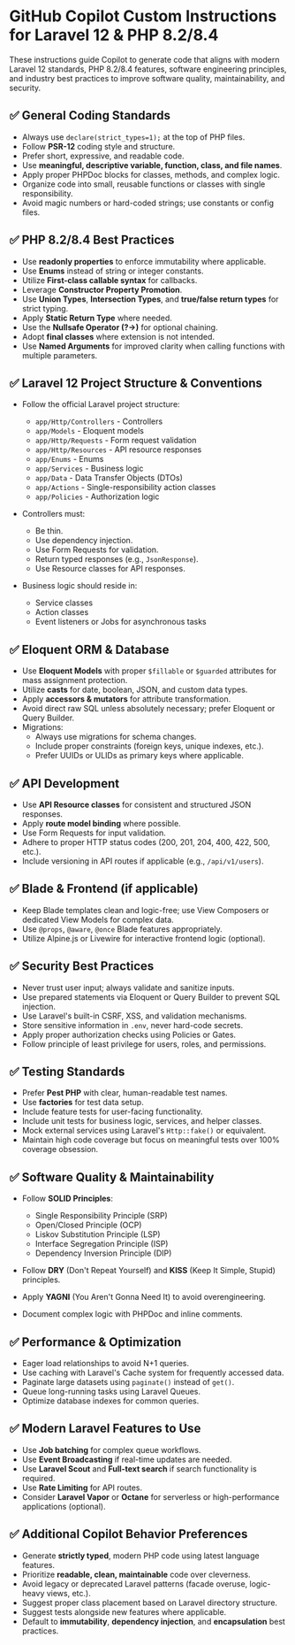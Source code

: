 # GitHub Copilot Custom Instructions for Laravel 12 & PHP 8.2/8.4

These instructions guide Copilot to generate code that aligns with modern Laravel 12 standards, PHP 8.2/8.4 features, software engineering principles, and industry best practices to improve software quality, maintainability, and security.

## ✅ General Coding Standards

- Always use `declare(strict_types=1);` at the top of PHP files.
- Follow **PSR-12** coding style and structure.
- Prefer short, expressive, and readable code.
- Use **meaningful, descriptive variable, function, class, and file names**.
- Apply proper PHPDoc blocks for classes, methods, and complex logic.
- Organize code into small, reusable functions or classes with single responsibility.
- Avoid magic numbers or hard-coded strings; use constants or config files.

## ✅ PHP 8.2/8.4 Best Practices

- Use **readonly properties** to enforce immutability where applicable.
- Use **Enums** instead of string or integer constants.
- Utilize **First-class callable syntax** for callbacks.
- Leverage **Constructor Property Promotion**.
- Use **Union Types**, **Intersection Types**, and **true/false return types** for strict typing.
- Apply **Static Return Type** where needed.
- Use the **Nullsafe Operator (?->)** for optional chaining.
- Adopt **final classes** where extension is not intended.
- Use **Named Arguments** for improved clarity when calling functions with multiple parameters.

## ✅ Laravel 12 Project Structure & Conventions

- Follow the official Laravel project structure:
  - `app/Http/Controllers` - Controllers
  - `app/Models` - Eloquent models
  - `app/Http/Requests` - Form request validation
  - `app/Http/Resources` - API resource responses
  - `app/Enums` - Enums
  - `app/Services` - Business logic
  - `app/Data` - Data Transfer Objects (DTOs)
  - `app/Actions` - Single-responsibility action classes
  - `app/Policies` - Authorization logic

- Controllers must:
  - Be thin.
  - Use dependency injection.
  - Use Form Requests for validation.
  - Return typed responses (e.g., `JsonResponse`).
  - Use Resource classes for API responses.

- Business logic should reside in:
  - Service classes
  - Action classes
  - Event listeners or Jobs for asynchronous tasks

## ✅ Eloquent ORM & Database

- Use **Eloquent Models** with proper `$fillable` or `$guarded` attributes for mass assignment protection.
- Utilize **casts** for date, boolean, JSON, and custom data types.
- Apply **accessors & mutators** for attribute transformation.
- Avoid direct raw SQL unless absolutely necessary; prefer Eloquent or Query Builder.
- Migrations:
  - Always use migrations for schema changes.
  - Include proper constraints (foreign keys, unique indexes, etc.).
  - Prefer UUIDs or ULIDs as primary keys where applicable.

## ✅ API Development

- Use **API Resource classes** for consistent and structured JSON responses.
- Apply **route model binding** where possible.
- Use Form Requests for input validation.
- Adhere to proper HTTP status codes (200, 201, 204, 400, 422, 500, etc.).
- Include versioning in API routes if applicable (e.g., `/api/v1/users`).

## ✅ Blade & Frontend (if applicable)

- Keep Blade templates clean and logic-free; use View Composers or dedicated View Models for complex data.
- Use `@props`, `@aware`, `@once` Blade features appropriately.
- Utilize Alpine.js or Livewire for interactive frontend logic (optional).

## ✅ Security Best Practices

- Never trust user input; always validate and sanitize inputs.
- Use prepared statements via Eloquent or Query Builder to prevent SQL injection.
- Use Laravel's built-in CSRF, XSS, and validation mechanisms.
- Store sensitive information in `.env`, never hard-code secrets.
- Apply proper authorization checks using Policies or Gates.
- Follow principle of least privilege for users, roles, and permissions.

## ✅ Testing Standards

- Prefer **Pest PHP** with clear, human-readable test names.
- Use **factories** for test data setup.
- Include feature tests for user-facing functionality.
- Include unit tests for business logic, services, and helper classes.
- Mock external services using Laravel's `Http::fake()` or equivalent.
- Maintain high code coverage but focus on meaningful tests over 100% coverage obsession.

## ✅ Software Quality & Maintainability

- Follow **SOLID Principles**:
  - Single Responsibility Principle (SRP)
  - Open/Closed Principle (OCP)
  - Liskov Substitution Principle (LSP)
  - Interface Segregation Principle (ISP)
  - Dependency Inversion Principle (DIP)

- Follow **DRY** (Don't Repeat Yourself) and **KISS** (Keep It Simple, Stupid) principles.
- Apply **YAGNI** (You Aren't Gonna Need It) to avoid overengineering.
- Document complex logic with PHPDoc and inline comments.

## ✅ Performance & Optimization

- Eager load relationships to avoid N+1 queries.
- Use caching with Laravel's Cache system for frequently accessed data.
- Paginate large datasets using `paginate()` instead of `get()`.
- Queue long-running tasks using Laravel Queues.
- Optimize database indexes for common queries.

## ✅ Modern Laravel Features to Use

- Use **Job batching** for complex queue workflows.
- Use **Event Broadcasting** if real-time updates are needed.
- Use **Laravel Scout** and **Full-text search** if search functionality is required.
- Use **Rate Limiting** for API routes.
- Consider **Laravel Vapor** or **Octane** for serverless or high-performance applications (optional).

## ✅ Additional Copilot Behavior Preferences

- Generate **strictly typed**, modern PHP code using latest language features.
- Prioritize **readable, clean, maintainable** code over cleverness.
- Avoid legacy or deprecated Laravel patterns (facade overuse, logic-heavy views, etc.).
- Suggest proper class placement based on Laravel directory structure.
- Suggest tests alongside new features where applicable.
- Default to **immutability**, **dependency injection**, and **encapsulation** best practices.
